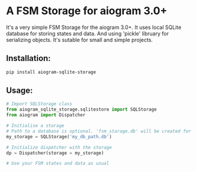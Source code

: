 # A FSM Storage for aiogram 3.0+

It's a very simple FSM Storage for the aiogram 3.0+. It uses local SQLite database for storing states and data. And using 'pickle' libruary for serializing objects. It's sutable for small and simple projects.

## Installation:
```bash
pip install aiogram-sqlite-storage
```

## Usage:
```python
# Import SQLStorage class
from aiogram_sqlite_storage.sqlitestore import SQLStorage
from aiogram import Dispatcher

# Initialise a storage
# Path to a database is optional. 'fsm_starage.db' will be created for default.
my_storage = SQLStorage('my_db_path.db')

# Initialize dispetcher with the storage
dp = Dispatcher(storage = my_storage)

# Use your FSM states and data as usual
```